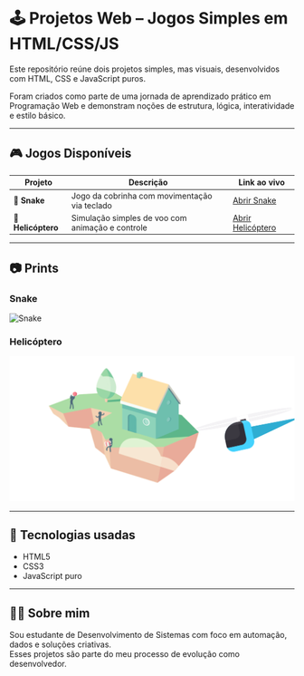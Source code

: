 # 🕹️ Projetos Web – Jogos Simples em HTML/CSS/JS

Este repositório reúne dois projetos simples, mas visuais, desenvolvidos com HTML, CSS e JavaScript puros.

Foram criados como parte de uma jornada de aprendizado prático em Programação Web e demonstram noções de estrutura, lógica, interatividade e estilo básico.

---

## 🎮 Jogos Disponíveis

| Projeto      | Descrição                                         | Link ao vivo |
|--------------|----------------------------------------------------|--------------|
| 🐍 **Snake** | Jogo da cobrinha com movimentação via teclado      | [Abrir Snake](https://2506roma.github.io/pwi2021II/Snake/) |
| 🚁 **Helicóptero** | Simulação simples de voo com animação e controle | [Abrir Helicóptero](https://2506roma.github.io/pwi2021II/Helicóptero/) |

---

## 📷 Prints

### Snake
![Snake](https://raw.githubusercontent.com/2506roma/pwi2021II/main/Snake/snake-preview.png)

### Helicóptero
![Helicóptero](https://raw.githubusercontent.com/2506roma/html-mini-games/main/helicoptero/helicoptero-preview.png)


---

## 🚀 Tecnologias usadas

- HTML5
- CSS3
- JavaScript puro

---

## 👨‍💻 Sobre mim

Sou estudante de Desenvolvimento de Sistemas com foco em automação, dados e soluções criativas.  
Esses projetos são parte do meu processo de evolução como desenvolvedor.

